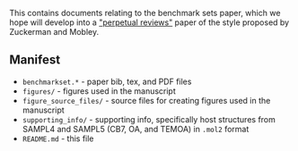 This contains documents relating to the benchmark sets paper, which we hope will develop into a ["perpetual reviews"](http://arxiv.org/abs/1502.01329) paper of the style proposed by Zuckerman and Mobley.

## Manifest
* `benchmarkset.*` - paper bib, tex, and PDF files
* `figures/` -  figures used in the manuscript
* `figure_source_files/` - source files for creating figures used in the manuscript
* `supporting_info/` - supporting info, specifically host structures from SAMPL4 and SAMPL5 (CB7, OA, and TEMOA) in `.mol2` format
* `README.md` - this file
